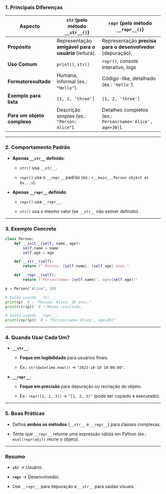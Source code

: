 ### **1. Principais Diferenças**

|**Aspecto**|`str` (pelo método `__str__()`)|`repr` (pelo método `__repr__()`)|
|---|---|---|
|**Propósito**|Representação **amigável para o usuário** (leitura).|Representação **precisa para o desenvolvedor** (depuração).|
|**Uso Comum**|`print()`, `str()`|`repr()`, console interativo, logs|
|**Formatoresultado**|Humana, informal (ex.: `"Hello"`).|Código-like, detalhado (ex.: `'Hello'`).|
|**Exemplo para lista**|`[1, 2, 'three']`|`[1, 2, 'three']`|
|**Para um objeto complexo**|Descrição simples (ex.: `"Person: Alice"`).|Detalhes completos (ex.: `Person(name='Alice', age=30)`).|

---
### **2. Comportamento Padrão**

- **Apenas `__str__` definido**:

    - `str()` usa `__str__`.

    - `repr()` usa o `__repr__` padrão (ex.: `<__main__.Person object at 0x...>`).

- **Apenas `__repr__` definido**:

    - `repr()` usa `__repr__`.

    - `str()` usa o mesmo valor (se `__str__` não estiver definido).

---
### **3. Exemplo Concreto**

```python
class Person:  
    def __init__(self, name, age):  
        self.name = name  
        self.age = age  

    def __str__(self):  
        return f" Pessoa: {self.name}, {self.age} anos."  

    def __repr__(self):  
        return f"Person(name='{self.name}', age={self.age})"  

p = Person("Alice", 30)  

# Saída usando __str__:  
print(p)  # → "Pessoa: Alice, 30 anos."  
print(str(p))  # → Mesmo resultado.  

# Saída usando __repr__:  
print(repr(p))  # → "Person(name='Alice', age=30)"  
```

---
### **4. Quando Usar Cada Um?**

- **`__str__`**:
    
    - **Foque em legibilidade** para usuários finais.

    - Ex.: `str(datetime.now())` → `"2023-10-10 10:00:00"`.

- **`__repr__`**:
    
    - **Foque em precisão** para depuração ou recriação do objeto.

    - Ex.: `repr([1, 2, 3])` → `"[1, 2, 3]"` (pode ser copiado e executado).
---
### **5. Boas Práticas**

- Defina **ambos os métodos** (`__str__` e `__repr__`) para classes complexas.
    
- Tente que `__repr__` retorne uma expressão válida em Python (ex.: `eval(repr(obj))` recrie o objeto).
---
### **Resumo**

- **`str`** → Usuário.

- **`repr`** → Desenvolvedor.

- Use `__repr__` para depuração e `__str__` para saídas visuais.
